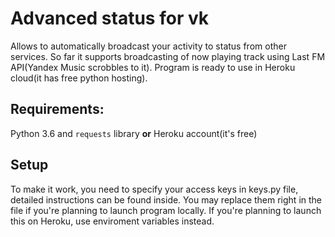 # Advanced status for vk
Allows to automatically broadcast your activity to status from other services. So far it supports broadcasting of now playing track using Last FM API(Yandex Music scrobbles to it). Program is ready to use in Heroku cloud(it has free python hosting).

## Requirements:
Python 3.6 and `requests` library __or__ Heroku account(it's free)

## Setup
To make it work, you need to specify your access keys in keys.py file, detailed instructions can be found inside. You may replace them right in the file if you're planning to launch program locally. If you're planning to launch this on Heroku, use enviroment variables instead.
